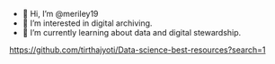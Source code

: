 - 👋 Hi, I’m @meriley19
- 👀 I’m interested in digital archiving.
- 🌱 I’m currently learning about data and digital stewardship. 

<!---
meriley19/meriley19 is a ✨ special ✨ repository because its `README.md` (this file) appears on your GitHub profile.
You can click the Preview link to take a look at your changes.
--->

<https://github.com/tirthajyoti/Data-science-best-resources?search=1>
